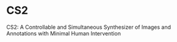 # CS2
CS2: A Controllable and Simultaneous Synthesizer of Images and Annotations with Minimal Human Intervention
